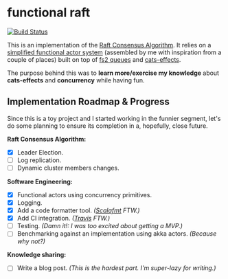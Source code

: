 # functional raft

[![Build Status](https://travis-ci.org/nebtrx/functional-raft.svg?branch=master)](https://travis-ci.org/nebtrx/functional-raft)

This is an implementation of the [Raft Consensus Algorithm][raft-website].
It relies on a [simplified functional actor system][functional-actors]
(assembled by me with inspiration from a couple of places) built on top of 
[fs2 queues][fs2-queues] and [cats-effects][cats-effects].

The purpose behind this was to **learn more/exercise my knowledge** about 
**cats-effects** and **concurrency** while having fun. 

## Implementation Roadmap & Progress

Since this is a toy project and I started working in the funnier segment, let's
do some planning to ensure its completion in a, hopefully, close future.

**Raft Consensus Algorithm:**
 - [x] Leader Election.  
 - [ ] Log replication.
 - [ ] Dynamic cluster members changes.                
 
**Software Engineering:**
 - [x] Functional actors using concurrency primitives.
 - [x] Logging.
 - [x] Add a code formatter tool. _([Scalafmt][scalafmt] FTW.)_
 - [x] Add CI integration. _([Travis][travis-ci] FTW.)_
 - [ ] Testing. _(Damn it!: I was too excited about getting a MVP.)_
 - [ ] Benchmarking against an implementation using akka actors. _(Because why not?)_
 
**Knowledge sharing:** 
 - [ ] Write a blog post. _(This is the hardest part. I'm super-lazy for writing.)_


[raft-website]: https://raft.github.io/
[functional-actors]: https://github.com/nebtrx/functional-actors 
[fs2-queues]: https://fs2.io/concurrency-primitives.html
[cats-effects]: https://github.com/typelevel/cats-effect
[scalafmt]:https://scalameta.org/scalafmt/
[travis-ci]:https://travis-ci.org/
